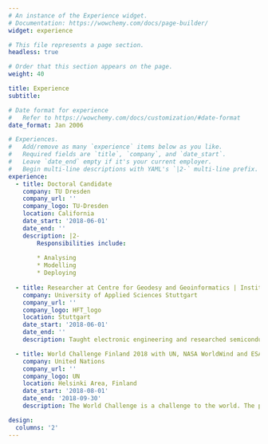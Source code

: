 ```yaml
---
# An instance of the Experience widget.
# Documentation: https://wowchemy.com/docs/page-builder/
widget: experience

# This file represents a page section.
headless: true

# Order that this section appears on the page.
weight: 40

title: Experience
subtitle:

# Date format for experience
#   Refer to https://wowchemy.com/docs/customization/#date-format
date_format: Jan 2006

# Experiences.
#   Add/remove as many `experience` items below as you like.
#   Required fields are `title`, `company`, and `date_start`.
#   Leave `date_end` empty if it's your current employer.
#   Begin multi-line descriptions with YAML's `|2-` multi-line prefix.
experience:
  - title: Doctoral Candidate
    company: TU Dresden
    company_url: ''
    company_logo: TU-Dresden
    location: California
    date_start: '2018-06-01'
    date_end: ''
    description: |2-
        Responsibilities include:
        
        * Analysing
        * Modelling
        * Deploying
        
  - title: Researcher at Centre for Geodesy and Geoinformatics | Institute of Applied Research (IAF)
    company: University of Applied Sciences Stuttgart 
    company_url: ''
    company_logo: HFT_logo
    location: Stuttgart
    date_start: '2018-06-01'
    date_end: ''
    description: Taught electronic engineering and researched semiconductor physics.

  - title: World Challenge Finland 2018 with UN, NASA WorldWind and ESA
    company: United Nations
    company_url: ''
    company_logo: UN
    location: Helsinki Area, Finland
    date_start: '2018-08-01'
    date_end: '2018-09-30'
    description: The World Challenge is a challenge to the world. The purpose is to bring the world closer together through innovative solutions that we each build and then collectively share with each other. Open source solutions serving your community needs, can then benefit every other city! Our team sent the "Smart Pollen Monitoring" web application a 3D web application facilitating a simulation of tree-pollen dispersal with routing functionality. (http://smartpollenmonitoring.info) As a result, we had been invited to the final round as the top 6 best projects. Finally, we had won the 2nd Prize Award & Best Collaboration Team Award.

design:
  columns: '2'
---
```


